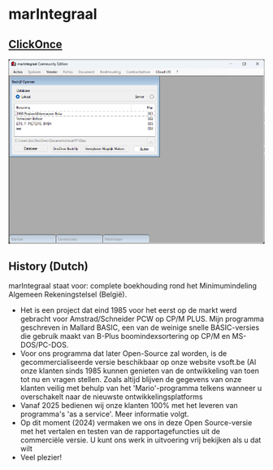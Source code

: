 # marIntegraal

## [ClickOnce][ClickOnce]

![MARINTEGRAAL](img/marIntegraalVSVB.png)

## History (Dutch)

marIntegraal staat voor: complete boekhouding rond het Minimumindeling Algemeen Rekeningstelsel (België).

- Het is een project dat eind 1985 voor het eerst op de markt werd gebracht voor Amstrad/Schneider PCW op CP/M PLUS. Mijn programma geschreven in Mallard BASIC, een van de weinige snelle BASIC-versies die gebruik maakt van B-Plus boomindexsortering op CP/M en MS-DOS/PC-DOS.
- Voor ons programma dat later Open-Source zal worden, is de gecommercialiseerde versie beschikbaar op onze website vsoft.be (Al onze klanten sinds 1985 kunnen genieten van de ontwikkeling van toen tot nu en vragen stellen. Zoals altijd blijven de gegevens van onze klanten veilig met behulp van het 'Mario'-programma telkens wanneer u overschakelt naar de nieuwste ontwikkelingsplatforms
- Vanaf 2025 bedienen wij onze klanten 100% met het leveren van programma's 'as a service'. Meer informatie volgt.
- Op dit moment (2024) vermaken we ons in deze Open Source-versie met het vertalen en testen van de rapportagefuncties uit de commerciële versie. U kunt ons werk in uitvoering vrij bekijken als u dat wilt
- Veel plezier!

[ClickOnce]: https://clickonce.vsoft.be/MarIntegraal/publish.htm
